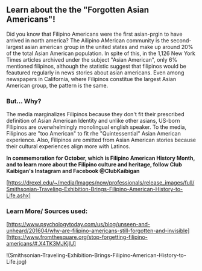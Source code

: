 ## Learn about the the "Forgotten Asian Americans"!

Did you know that Filipino Americans were the first asian-prgin to have arrived in north america? The Ailipino AMerican community is the second-largest asian american group in the united states and make up around 20% of the total Asian American population. In spite of this, in the 1,126 New York Times articles archived under the subject "Asian American", only 6% mentioned filipinos, although the statistic suggest that filipinos would be feautured regularly in news stories about asian americans. Even among newspapers in California, where Filipinos constitue the largest Asian American group, the pattern is the same. 

### But... Why?

The media marginalizes Filipinos because they don't fit their prescribed definition of Asian American Identity and unlike other asians, US-born FIlipinos are overwhelmingly monolingual english speaker. To the media, Filipinos are "too American" to fit rhe "Quintessential" Asian American experience. Also, Filipinos are omitted from Asian American stories because their cultural experiences align more with Latinos.

**In commemoration for October, which is Filipino American History Month, and to learn more about the Filipino culture and heritage, follow Club Kaibigan's Instagram and Facebook @ClubKaibigan**

[https://drexel.edu/~/media/Images/now/professionals/release_images/full/Smithsonian-Traveling-Exhibition-Brings-Filipino-American-History-to-Life.ashx]

### Learn More/ Sources used:

[https://www.psychologytoday.com/us/blog/unseen-and-unheard/201604/why-are-filipino-americans-still-forgotten-and-invisible]
[https://www.fromthesquare.org/stop-forgetting-filipino-americans/#.X4TK3MJKjIU]

!(Smithsonian-Traveling-Exhibition-Brings-Filipino-American-History-to-Life.jpg)

